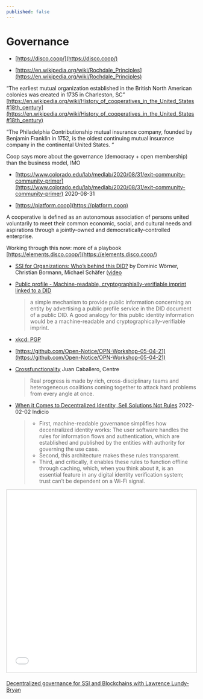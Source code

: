 ```yaml
---
published: false
---
```


# Governance

* [https://disco.coop/](https://disco.coop/)

* [https://en.wikipedia.org/wiki/Rochdale_Principles](https://en.wikipedia.org/wiki/Rochdale_Principles)

“The earliest mutual organization established in the British North American colonies was created in 1735 in Charleston, SC” [https://en.wikipedia.org/wiki/History_of_cooperatives_in_the_United_States#18th_century](https://en.wikipedia.org/wiki/History_of_cooperatives_in_the_United_States#18th_century)

“The Philadelphia Contributionship mutual insurance company, founded by Benjamin Franklin in 1752, is the oldest continuing mutual insurance company in the continental United States. “

Coop says more about the governance (democracy + open membership) than the business model, IMO

* [https://www.colorado.edu/lab/medlab/2020/08/31/exit-community-community-primer](https://www.colorado.edu/lab/medlab/2020/08/31/exit-community-community-primer) 2020-08-31

* [https://platform.coop](https://platform.coop)

A cooperative is defined as an autonomous association of persons united voluntarily to meet their common economic, social, and cultural needs and aspirations through a jointly-owned and democratically-controlled enterprise.

Working through this now: more of a playbook [https://elements.disco.coop/](https://elements.disco.coop/)

* [SSI for Organizations: Who’s behind this DID?](https://iiw.idcommons.net/14G/_SSI_for_Organizations:_Who%27s_behind_this_DID_) by Dominic Wörner, Christian Bormann, Michael Schäfer ([video](https://eu01web.zoom.us/rec/play/hh2Uribpcy71pc7u0D_-7XCVoBmmC6feq22r4rgbnYBwnBnCd3Zib8l6WvhpOT0Esu5eFdhk00F38vaX.Z23dGksHI22vsdde?continueMode=true)

* [Public profile - Machine-readable, cryptographially-verifiable imprint linked to a DID](https://hackmd.io/4oZOgwFOQDSFUuu3ruN-_g)
  > a simple mechanism to provide public information concerning an entity by advertising a public profile service in the DID document of a public DID. A good analogy for this public identity information would be a machine-readable and cryptographically-verifiable imprint.

* [xkcd: PGP](https://xkcd.com/1181/)

* [https://github.com/Open-Notice/OPN-Workshop-05-04-21](https://github.com/Open-Notice/OPN-Workshop-05-04-21)

* [Crossfunctionality](https://docs.centre.io/blog/crossfunctionationality) Juan Caballero, Centre
  > Real progress is made by rich, cross-disciplinary teams and heterogeneous coalitions coming together to attack hard problems from every angle at once.


* [When it Comes to Decentralized Identity, Sell Solutions Not Rules](https://indicio.tech/when-it-comes-to-decentralized-identity-sell-solutions-not-rules/) 2022-02-02 Indicio
  > - First, machine-readable governance simplifies how decentralized identity works: The user software handles the rules for information flows and authentication, which are established and published by the entities with authority for governing the use case.
  > - Second, this architecture makes these rules transparent.
  > - Third, and critically, it enables these rules to function offline through caching, which, when you think about it, is an essential feature in any digital identity verification system; trust can’t be dependent on a Wi-Fi signal.

<iframe src="//www.slideshare.net/slideshow/embed_code/key/49oAhEWXzJXXi1" width="595" height="485" frameborder="0" marginwidth="0" marginheight="0" scrolling="no" style="border:1px solid #CCC; border-width:1px; margin-bottom:5px; max-width: 100%;" allowfullscreen> </iframe> 

[Decentralized governance for SSI and Blockchains with Lawrence Lundy-Bryan](https://www.slideshare.net/SSIMeetup/decentralized-governance-for-ssi-and-blockchains-with-lawrence-lundybryan)
